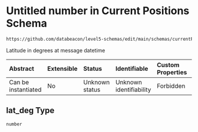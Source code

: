 # Untitled number in Current Positions Schema

```txt
https://github.com/databeacon/level5-schemas/edit/main/schemas/currentPositions.schema.json#/properties/lat_deg
```

Latitude in degrees at message datetime

| Abstract            | Extensible | Status         | Identifiable            | Custom Properties | Additional Properties | Access Restrictions | Defined In                                                                                      |
| :------------------ | :--------- | :------------- | :---------------------- | :---------------- | :-------------------- | :------------------ | :---------------------------------------------------------------------------------------------- |
| Can be instantiated | No         | Unknown status | Unknown identifiability | Forbidden         | Allowed               | none                | [currentPositions.schema.json\*](../../out/currentPositions.schema.json "open original schema") |

## lat\_deg Type

`number`
